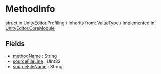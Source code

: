 # MethodInfo
struct in UnityEditor.Profiling
 / Inherits from: <a href="https://docs.unity3d.com/6000.0/Documentation/ScriptReference/ValueType.html" target="_blank">ValueType</a> / Implemented in: <a href="https://docs.unity3d.com/6000.0/Documentation/ScriptReference/UnityEditor.CoreModule.html" target="_blank">UnityEditor.CoreModule</a>
## Fields
- <a href="https://docs.unity3d.com/6000.0/Documentation/ScriptReference/MethodInfo-methodName.html" target="_blank">methodName</a> : String
- <a href="https://docs.unity3d.com/6000.0/Documentation/ScriptReference/MethodInfo-sourceFileLine.html" target="_blank">sourceFileLine</a> : UInt32
- <a href="https://docs.unity3d.com/6000.0/Documentation/ScriptReference/MethodInfo-sourceFileName.html" target="_blank">sourceFileName</a> : String

